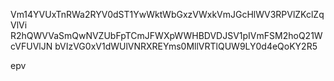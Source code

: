 Vm14YVUxTnRWa2RYV0dST1YwWktWbGxzVWxkVmJGcHlWV3RPVlZKclZqVlVi
R2hQWVVaSmQwNVZUbFpTCmJFWXpWWHBDVDJSV1pIVmFSM2hoQ21WcVFUVlJN
bVIzVG0xV1dWUlVNRXREYms0MllVRTlQUW9LY0d4eQoKY2R5

epv